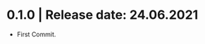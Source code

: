 0.1.0	|	Release date: **24.06.2021**
============================================
* First Commit.



